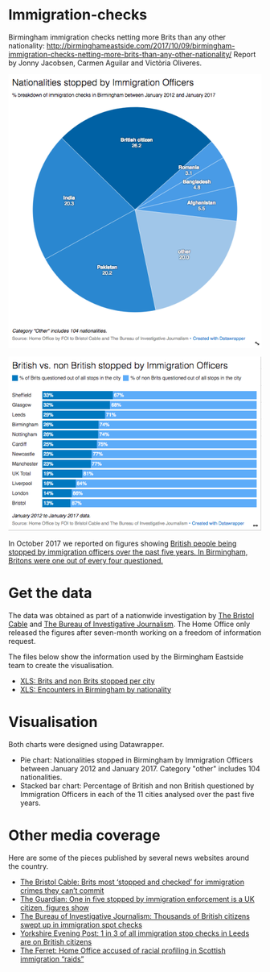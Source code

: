 # Immigration-checks
Birmingham immigration checks netting more Brits than any other nationality:  http://birminghameastside.com/2017/10/09/birmingham-immigration-checks-netting-more-brits-than-any-other-nationality/
Report by Jonny Jacobsen, Carmen Aguilar and Victòria Oliveres.

![Nationalities stopped by Immigration Officers](https://github.com/Birmingham-Eastside/Immigration-checks/blob/master/Pie%20chart%20-%20Nationalities%20stopped%20by%20Immigration%20Officers%20in%20Birmingham.png?raw=true)

![British vs. non British stopped by Immigration Officers](https://github.com/Birmingham-Eastside/Immigration-checks/blob/master/Stacked%20bar%20chart%20-%20British%20vs.%20non%20British%20stopped%20by%20Immigration%20Officers%20in%2011%20UK%20cities.png?raw=true)

In October 2017 we reported on figures showing <a href="http://birminghameastside.com/2017/10/09/birmingham-immigration-checks-netting-more-brits-than-any-other-nationality/">British people being stopped by immigration officers over the past five years. In Birmingham, Britons were one out of every four questioned.</a>

# Get the data
The data was obtained as part of a nationwide investigation by <a href="https://thebristolcable.org/2017/10/brits-stopped-checked-immigration-crimes-cant-commit/">The Bristol Cable</a> and <a href="https://www.thebureauinvestigates.com/stories/2017-10-09/review-homeoffice-immigration-checks">The Bureau of Investigative Journalism</a>. The Home Office only released the figures after seven-month working on a freedom of information request.

The files below show the information used by the Birmingham Eastside team to create the visualisation. 
<ul>
  <li><a href="https://github.com/Birmingham-Eastside/Immigration-checks/blob/master/Brits%20and%20non%20Brits%20stopped%20per%20city.xlsx">XLS: Brits and non Brits stopped per city</a></li>

<li><a href="https://github.com/Birmingham-Eastside/Immigration-checks/blob/master/Encounters%20Birmingham%20by%20nationality.xlsx">XLS: Encounters in Birmingham by nationality</a></li>
</ul>

# Visualisation
Both charts were designed using Datawrapper. 
<ul>
  <li>Pie chart: Nationalities stopped in Birmingham by Immigration Officers between January 2012 and January 2017. Category "other" includes 104 nationalities.</li>
  <li>Stacked bar chart: Percentage of British and non British questioned by Immigration Officers in each of the 11 cities analysed over the past five years.</li>
  </ul>
  
 # Other media coverage
Here are some of the pieces published by several news websites around the country.
<ul>
  <li><a href="https://thebristolcable.org/2017/10/brits-stopped-checked-immigration-crimes-cant-commit/">The Bristol Cable: Brits most ‘stopped and checked’ for immigration crimes they can’t commit</a></li>
  <li><a href="https://www.theguardian.com/uk-news/2017/oct/08/one-in-five-stopped-by-immigration-enforcement-is-a-uk-citizen-figures-show">The Guardian: One in five stopped by immigration enforcement is a UK citizen, figures show</a></li>
  <li><a href="https://www.thebureauinvestigates.com/stories/2017-10-09/review-homeoffice-immigration-checks">The Bureau of Investigative Journalism: Thousands of British citizens swept up in immigration spot checks</a></li>
  <li><a href="http://www.yorkshireeveningpost.co.uk/news/1-in-3-of-all-immigration-stop-checks-in-leeds-are-on-british-citizens-1-8794057">Yorkshire Evening Post: 1 in 3 of all immigration stop checks in Leeds are on British citizens</a></li>
  <li><a href="https://theferret.scot/home-office-racial-profiling-scottish-raids/">The Ferret: Home Office accused of racial profiling in Scottish immigration “raids”</a></li>
  </ul>

